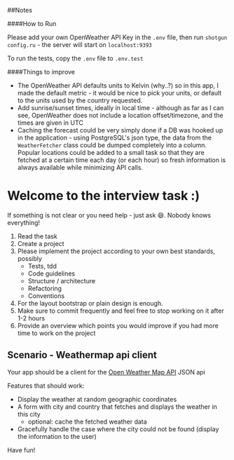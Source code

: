 ##Notes

####How to Run

Please add your own OpenWeather API Key in the `.env` file, then run `shotgun
config.ru` - the server will start on `localhost:9393`

To run the tests, copy the `.env` file to `.env.test`

####Things to improve

* The OpenWeather API defaults units to Kelvin (why..?) so in this app, I made the default
metric - it would be nice to pick your units, or default to the units used by
the country requested.  
* Add sunrise/sunset times, ideally in local time - although as far as I can
  see, OpenWeather does not include a location offset/timezone, and the times
  are given in UTC
* Caching the forecast could be very simply done if a DB was hooked up in the
  application - using PostgreSQL's json type, the data from the `WeatherFetcher`
  class could be dumped completely into a column.  Popular locations could be
  added to a small task so that they are fetched at a certain time each day (or
  each hour) so fresh information is always available while minimizing API calls.

Welcome to the interview task :)
===============================

If something is not clear or you need help - just ask :smile:. Nobody knows everything!

1. Read the task
2. Create a project
3. Please implement the project according to your own best standards, possibly
   - Tests, tdd
   - Code guidelines
   - Structure / architecture
   - Refactoring
   - Conventions
4. For the layout bootstrap or plain design is enough.
5. Make sure to commit frequently and feel free to stop working on it after 1-2 hours
6. Provide an overview which points you would improve if you had more time to work on the project

Scenario - Weathermap api client
---------------------------

Your app should be a client for the [Open Weather Map API](http://openweathermap.org/API#weather) JSON api

Features that should work:

* Display the weather at random geographic coordinates
* A form with city and country that fetches and displays the weather in this city
  - optional: cache the fetched weather data
* Gracefully handle the case where the city could not be found (display the information to the user)

Have fun!
